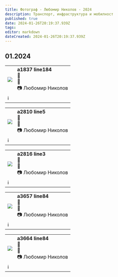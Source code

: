 ```yaml
---
title: Фотограф - Любомир Николов - 2024
description: Транспорт, инфраструктура и мобилност
published: true
date: 2024-01-26T20:19:37.939Z
tags: 
editor: markdown
dateCreated: 2024-01-26T20:19:37.939Z
---
```


## 01.2024

<!--следващ пост--> 
<div class="table-responsive"><table style="width:100%"><tr>
<td><img src="http://46.10.181.183:1518/trinmo/gallery/lubomir_nikolov/2024.01/a1837%20line184.jpg"></td>
<td><b>a1837 line184</b><br> 🚌 <a href=""></a> <br>📌<br> 📷 Любомир Николов</td></tr>
  <td colspan=2 >ℹ️ </td></table></div>
  

<!--следващ пост--> 
<div class="table-responsive"><table style="width:100%"><tr>
<td><img src="http://46.10.181.183:1518/trinmo/gallery/lubomir_nikolov/2024.01/a2810%20line5.jpg"></td>
<td><b>a2810 line5</b><br> 🚌 <a href=""></a> <br>📌<br> 📷 Любомир Николов</td></tr>
  <td colspan=2 >ℹ️ </td></table></div>
  

<!--следващ пост--> 
<div class="table-responsive"><table style="width:100%"><tr>
<td><img src="http://46.10.181.183:1518/trinmo/gallery/lubomir_nikolov/2024.01/a2816%20line3.jpg"></td>
<td><b>a2816 line3</b><br> 🚌 <a href=""></a> <br>📌<br> 📷 Любомир Николов</td></tr>
  <td colspan=2 >ℹ️ </td></table></div>
  

<!--следващ пост--> 
<div class="table-responsive"><table style="width:100%"><tr>
<td><img src="http://46.10.181.183:1518/trinmo/gallery/lubomir_nikolov/2024.01/a3657%20line84.jpg"></td>
<td><b>a3657 line84</b><br> 🚌 <a href=""></a> <br>📌<br> 📷 Любомир Николов</td></tr>
  <td colspan=2 >ℹ️ </td></table></div>

<!--следващ пост--> 
<div class="table-responsive"><table style="width:100%"><tr>
<td><img src="http://46.10.181.183:1518/trinmo/gallery/lubomir_nikolov/2024.01/a3664%20line84.jpg"></td>
<td><b>a3664 line84</b><br> 🚌 <a href=""></a> <br>📌<br> 📷 Любомир Николов</td></tr>
  <td colspan=2 >ℹ️ </td></table></div>